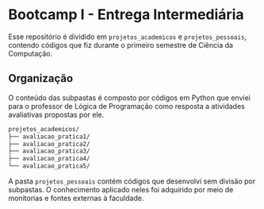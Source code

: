 # Bootcamp I - Entrega Intermediária

Esse repositório é dividido em ``projetos_academicos`` e ``projetos_pessoais``, contendo códigos que fiz durante o primeiro semestre de Ciência da Computação.

## Organização

O conteúdo das subpastas é composto por códigos em Python que enviei para o professor de Lógica de Programação como resposta a atividades avaliativas propostas por ele.

```bash
projetos_academicos/
├── avaliacao_pratica1/
├── avaliacao_pratica2/
├── avaliacao_pratica3/
├── avaliacao_pratica4/
└── avaliacao_pratica5/
```

A pasta ``projetos_pessoais`` contém códigos que desenvolvi sem divisão por subpastas. O conhecimento aplicado neles foi adquirido por meio de monitorias e fontes externas à faculdade.

